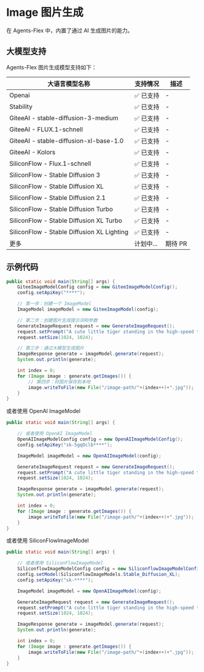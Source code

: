 # Image 图片生成

在 Agents-Flex 中，内置了通过 AI 生成图片的能力。

## 大模型支持
Agents-Flex 图片生成模型支持如下：

| 大语言模型名称                                     | 支持情况   | 描述    |
|---------------------------------------------|--------|-------|
| Openai                                      | ✅ 已支持  | -     |
| Stability                                   | ✅ 已支持  | -     |
| GiteeAI - stable-diffusion-3-medium         | ✅ 已支持  | -     |
| GiteeAI - FLUX.1-schnell                    | ✅ 已支持  | -     |
| GiteeAI - stable-diffusion-xl-base-1.0      | ✅ 已支持  | -     |
| GiteeAI - Kolors                            | ✅ 已支持  | -     |
| SiliconFlow - Flux.1-schnell                | ✅ 已支持  | -     |
| SiliconFlow - Stable Diffusion 3            | ✅ 已支持  | -     |
| SiliconFlow - Stable Diffusion XL           | ✅ 已支持  | -     |
| SiliconFlow - Stable Diffusion 2.1          | ✅ 已支持  | -     |
| SiliconFlow - Stable Diffusion Turbo        | ✅ 已支持  | -     |
| SiliconFlow - Stable Diffusion XL Turbo     | ✅ 已支持  | -     |
| SiliconFlow - Stable Diffusion XL Lighting  | ✅ 已支持  | -     |
| 更多                                          |计划中... | 期待 PR |


## 示例代码

```java
public static void main(String[] args) {
    GiteeImageModelConfig config = new GiteeImageModelConfig();
    config.setApiKey("****");

    // 第一步：创建一个 ImageModel
    ImageModel imageModel = new GiteeImageModel(config);

    // 第二步：创建图片生成提示词和参数
    GenerateImageRequest request = new GenerateImageRequest();
    request.setPrompt("A cute little tiger standing in the high-speed train");
    request.setSize(1024, 1024);

    // 第三步：通过大模型生成图片
    ImageResponse generate = imageModel.generate(request);
    System.out.println(generate);

    int index = 0;
    for (Image image : generate.getImages()) {
        // 第四步：将图片保存到本地
        image.writeToFile(new File("/image-path/"+(index++)+".jpg"));
    }
}
```

或者使用 OpenAI ImageModel

```java 5-7
public static void main(String[] args) {

    // 或者使用 OpenAI ImageModel
    OpenAIImageModelConfig config = new OpenAIImageModelConfig();
    config.setApiKey("sk-5gqOclb****");

    ImageModel imageModel = new OpenAIImageModel(config);

    GenerateImageRequest request = new GenerateImageRequest();
    request.setPrompt("A cute little tiger standing in the high-speed train");
    request.setSize(1024, 1024);

    ImageResponse generate = imageModel.generate(request);
    System.out.println(generate);

    int index = 0;
    for (Image image : generate.getImages()) {
        image.writeToFile(new File("/image-path/"+(index++)+".jpg"));
    }
}
```

或者使用 SiliconFlowImageModel


```java 5-8
public static void main(String[] args) {

    // 或者使用 SiliconFlowImageModel
    SiliconflowImageModelConfig config = new SiliconflowImageModelConfig();
    config.setModel(SiliconflowImageModels.Stable_Diffusion_XL);
    config.setApiKey("sk-****");

    ImageModel imageModel = new OpenAIImageModel(config);

    GenerateImageRequest request = new GenerateImageRequest();
    request.setPrompt("A cute little tiger standing in the high-speed train");
    request.setSize(1024, 1024);

    ImageResponse generate = imageModel.generate(request);
    System.out.println(generate);

    int index = 0;
    for (Image image : generate.getImages()) {
        image.writeToFile(new File("/image-path/"+(index++)+".jpg"));
    }
}
```
